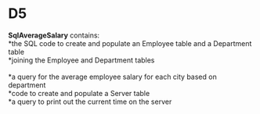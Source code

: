 # D5
**SqlAverageSalary** contains:<br> 
*the SQL code to create and populate an Employee table and a Department table<br> 
*joining the Employee and Department tables<br> <br> 
*a query for the average employee salary for each city based on department<br> 
*code to create and populate a Server table<br> 
*a query to print out the current time on the server<br> 

